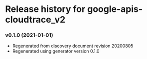 # Release history for google-apis-cloudtrace_v2

### v0.1.0 (2021-01-01)

* Regenerated from discovery document revision 20200805
* Regenerated using generator version 0.1.0

